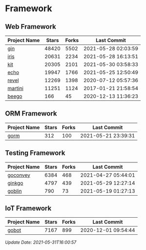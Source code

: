 # Framework

## Web Framework
| Project Name | Stars | Forks | Last Commit |
| ------------ | ----- | ----- | ----------- |
| [gin](https://github.com/gin-gonic/gin) | 48420 | 5502 | 2021-05-28 02:03:59 |
| [iris](https://github.com/kataras/iris) | 20631 | 2234 | 2021-05-28 16:13:51 |
| [kit](https://github.com/go-kit/kit) | 20305 | 2101 | 2021-05-30 03:58:33 |
| [echo](https://github.com/labstack/echo) | 19947 | 1766 | 2021-05-25 12:50:49 |
| [revel](https://github.com/revel/revel) | 12269 | 1398 | 2020-07-12 05:57:36 |
| [martini](https://github.com/go-martini/martini) | 11251 | 1124 | 2017-01-21 21:58:54 |
| [beego](https://github.com/astaxie/beego) | 166 | 45 | 2020-12-13 11:36:23 |

## ORM Framework
| Project Name | Stars | Forks | Last Commit |
| ------------ | ----- | ----- | ----------- |
| [gorm](https://github.com/jinzhu/gorm) | 312 | 100 | 2021-05-21 23:39:31 |

## Testing Framework
| Project Name | Stars | Forks | Last Commit |
| ------------ | ----- | ----- | ----------- |
| [goconvey](https://github.com/smartystreets/goconvey) | 6384 | 468 | 2021-04-27 05:44:01 |
| [ginkgo](https://github.com/onsi/ginkgo) | 4797 | 439 | 2021-05-29 12:27:14 |
| [goblin](https://github.com/franela/goblin) | 790 | 73 | 2021-05-19 01:27:13 |

## IoT Framework
| Project Name | Stars | Forks | Last Commit |
| ------------ | ----- | ----- | ----------- |
| [gobot](https://github.com/hybridgroup/gobot) | 7167 | 899 | 2020-12-01 09:54:44 |

*Update Date: 2021-05-31T16:00:57*
